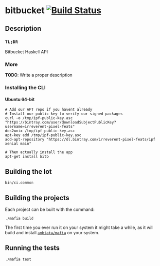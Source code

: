 # bitbucket [![Build Status](https://img.shields.io/travis/irreverent-pixel-feats/bitbucket.svg?style=flat)](https://travis-ci.org/irreverent-pixel-feats/bitbucket)

## Description

### `TL;DR`

Bitbucket Haskell API

### More

**TODO**: Write a proper description

### Installing the CLI

#### Ubuntu 64-bit

``` shell
# Add our APT repo if you havent already
# Install our public key to verify our signed packages
curl -o /tmp/ipf-public-key.asc "https://bintray.com/user/downloadSubjectPublicKey?username=irreverent-pixel-feats"
dos2unix /tmp/ipf-public-key.asc
apt-key add /tmp/ipf-public-key.asc
add-apt-repository "https://dl.bintray.com/irreverent-pixel-feats/ipf xenial main"

# Then actually install the app
apt-get install bitb
```

## Building the lot

``` shell
bin/ci.common
```

## Building the projects

Each project can be built with the command:

``` shell
./mafia build
```

The first time you ever run it on your system it might take a while, as it will build and install
[`ambiata/mafia`](https://github.com/ambiata/mafia) on your system.

## Running the tests

``` shell
./mafia test
```
